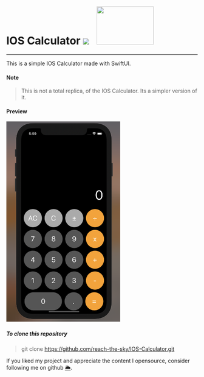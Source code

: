 <h1>IOS Calculator <img src="http://img.deusm.com/informationweek/2015/09/1322066/Swift_logo.png" width="100"/>  &nbsp; <img src="https://dm0qx8t0i9gc9.cloudfront.net/thumbnails/video/uh59Wh0/calculator-office-animation-with-transparent-background_vjoslko_thumbnail-1080_10.png" width ="150" height="100px" /></h1>

---

This is a simple IOS Calculator made with SwiftUI.

#### Note
> This is not a total replica, of the IOS Calculator. Its a simpler version of it.

#### Preview

<img src="./image-ios-calculator.png" width="300" />

##### To clone this repository

> git clone https://github.com/reach-the-sky/IOS-Calculator.git

If you liked my project and appreciate the content I opensource, consider following me on github [🌥](https://github.com/reach-the-sky).



